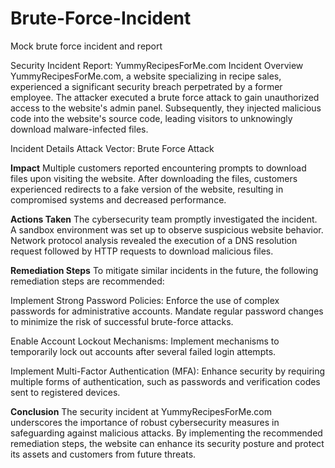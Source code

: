 # Brute-Force-Incident
Mock brute force incident and report


Security Incident Report: YummyRecipesForMe.com
Incident Overview
YummyRecipesForMe.com, a website specializing in recipe sales, experienced a significant security breach perpetrated by a former employee. The attacker executed a brute force attack to gain unauthorized access to the website's admin panel. Subsequently, they injected malicious code into the website's source code, leading visitors to unknowingly download malware-infected files.

Incident Details
Attack Vector: Brute Force Attack

**Impact**
Multiple customers reported encountering prompts to download files upon visiting the website.
After downloading the files, customers experienced redirects to a fake version of the website, resulting in compromised systems and decreased performance.

**Actions Taken**
The cybersecurity team promptly investigated the incident.
A sandbox environment was set up to observe suspicious website behavior.
Network protocol analysis revealed the execution of a DNS resolution request followed by HTTP requests to download malicious files.

**Remediation Steps**
To mitigate similar incidents in the future, the following remediation steps are recommended:

Implement Strong Password Policies:
Enforce the use of complex passwords for administrative accounts.
Mandate regular password changes to minimize the risk of successful brute-force attacks.

Enable Account Lockout Mechanisms:
Implement mechanisms to temporarily lock out accounts after several failed login attempts.

Implement Multi-Factor Authentication (MFA):
Enhance security by requiring multiple forms of authentication, such as passwords and verification codes sent to registered devices.

**Conclusion**
The security incident at YummyRecipesForMe.com underscores the importance of robust cybersecurity measures in safeguarding against malicious attacks. By implementing the recommended remediation steps, the website can enhance its security posture and protect its assets and customers from future threats.
